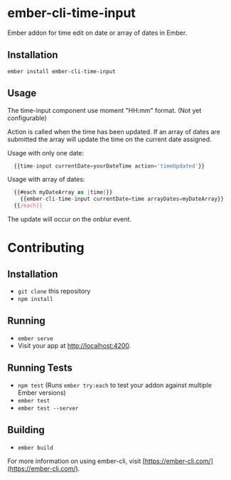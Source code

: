 # ember-cli-time-input

Ember addon for time edit on date or array of dates in Ember.

## Installation

```ember install ember-cli-time-input```

## Usage

The time-input component use moment "HH:mm" format. (Not yet configurable)

Action is called when the time has been updated. If an array of dates are submitted
the array will update the time on the current date assigned.

Usage with only one date:

```javascript
  {{time-input currentDate=yourDateTime action='timeUpdated'}}
```

Usage with array of dates:
```javascript
  {{#each myDateArray as |time|}}
    {{ember-cli-time-input currentDate=time arrayDates=myDateArray}}
  {{/each}}
```

The update will occur on the onblur event.

# Contributing

## Installation

* `git clone` this repository
* `npm install`

## Running

* `ember serve`
* Visit your app at [http://localhost:4200](http://localhost:4200).

## Running Tests

* `npm test` (Runs `ember try:each` to test your addon against multiple Ember versions)
* `ember test`
* `ember test --server`

## Building

* `ember build`

For more information on using ember-cli, visit [https://ember-cli.com/](https://ember-cli.com/).
